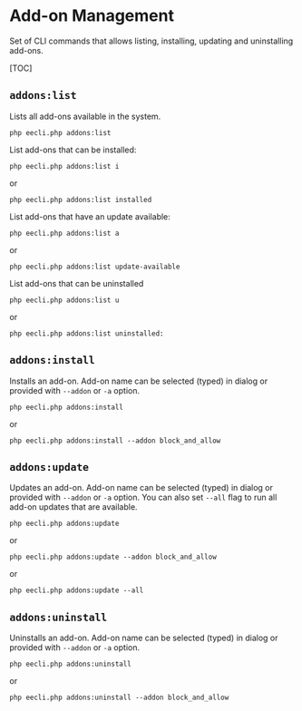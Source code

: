 # Add-on Management

Set of CLI commands that allows listing, installing, updating and uninstalling add-ons.

[TOC]

## `addons:list`

Lists all add-ons available in the system.

    php eecli.php addons:list

List add-ons that can be installed:

    php eecli.php addons:list i

or

    php eecli.php addons:list installed

List add-ons that have an update available:

    php eecli.php addons:list a

or

    php eecli.php addons:list update-available

List add-ons that can be uninstalled

    php eecli.php addons:list u
or

    php eecli.php addons:list uninstalled:

## `addons:install`

Installs an add-on. Add-on name can be selected (typed) in dialog or provided with `--addon` or `-a` option.

    php eecli.php addons:install

or

    php eecli.php addons:install --addon block_and_allow

## `addons:update`

Updates an add-on. Add-on name can be selected (typed) in dialog or provided with `--addon` or `-a` option.
You can also set `--all` flag to run all add-on updates that are available.

    php eecli.php addons:update

or

    php eecli.php addons:update --addon block_and_allow

or

    php eecli.php addons:update --all

## `addons:uninstall`

Uninstalls an add-on. Add-on name can be selected (typed) in dialog or provided with `--addon` or `-a` option.

    php eecli.php addons:uninstall
or

    php eecli.php addons:uninstall --addon block_and_allow
